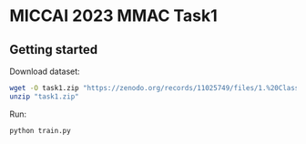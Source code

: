 # MICCAI 2023 MMAC Task1

## Getting started

Download dataset:

```bash
wget -O task1.zip "https://zenodo.org/records/11025749/files/1.%20Classification%20of%20Myopic%20Maculopathy.zip?download=1"
unzip "task1.zip"
```

Run:

```bash
python train.py
```